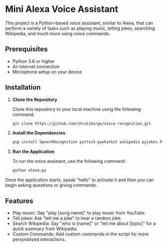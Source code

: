 # Mini Alexa Voice Assistant

This project is a Python-based voice assistant, similar to Alexa, that can perform a variety of tasks such as playing music, telling jokes, searching Wikipedia, and much more using voice commands.

## Prerequisites

- Python 3.6 or higher
- An internet connection
- Microphone setup on your device

## Installation

1. **Clone the Repository**

   Clone this repository to your local machine using the following command:

   ```bash
   git clone https://github.com/shrutiborge/voice-recognition.git

2. **Install the Dependencies**

   ```bash
   pip install SpeechRecognition pyttsx3 pywhatkit wikipedia pyjokes PyAudio

3. **Run the Application**

   To run the voice assistant, use the following command:
   ```bash
   python alexa.py

 Once the application starts, speak "hello" to activate it and then you can begin asking questions or giving commands.

##  Features

- Play music: Say "play [song name]" to play music from YouTube.
- Tell jokes: Ask "tell me a joke" to hear a random joke.
- Search Wikipedia: Say "who is [name]" or "tell me about [topic]" for a quick summary from Wikipedia.
- Custom Commands: Add custom commands in the script for more personalized interactions.
